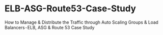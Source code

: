# ELB-ASG-Route53-Case-Study
How to Manage &amp; Distribute the Traffic through Auto Scaling Groups &amp; Load Balancers - ELB, ASG &amp; Route 53 Case Study
